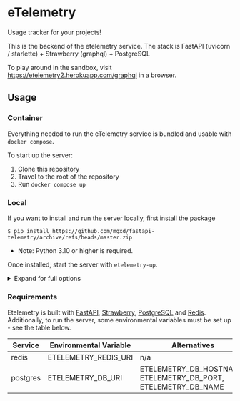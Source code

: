 # eTelemetry

Usage tracker for your projects!

This is the backend of the etelemetry service. The stack is FastAPI (uvicorn / starlette) + Strawberry (graphql) + PostgreSQL

To play around in the sandbox, visit https://etelemetry2.herokuapp.com/graphql in a browser.



## Usage

### Container
Everything needed to run the eTelemetry service is bundled and usable with `docker compose`.

To start up the server:
1) Clone this repository
2) Travel to the root of the repository
3) Run `docker compose up`

### Local
If you want to install and run the server locally, first install the package

```
$ pip install https://github.com/mgxd/fastapi-telemetry/archive/refs/heads/master.zip
```

* Note: Python 3.10 or higher is required.

Once installed, start the server with `etelemetry-up`.

<details>
<summary>Expand for full options</summary>

```
usage: etelemetry-up [-h] [--host HOST] [--port PORT] [--workers WORKERS] [--reload] [--proxy-headers]

options:
  -h, --help         show this help message and exit
  --host HOST        hostname
  --port PORT        server port
  --workers WORKERS  worker processes
  --reload           Reload app on change (dev only)
  --proxy-headers    Accept incoming proxy headers
```
</details>

### Requirements

Etelemetry is built with [FastAPI](https://fastapi.tiangolo.com/), [Strawberry](https://strawberry.rocks/), [PostgreSQL](https://www.postgresql.org/) and [Redis](https://redis.com/). Additionally, to run the server, some environmental variables must be set up - see the table below.

| Service | Environmental Variable | Alternatives | Required |
| ------- | ---------------------- | -------------| -------- |
| redis | ETELEMETRY_REDIS_URI | n/a | Yes
| postgres | ETELEMETRY_DB_URI | ETELEMETRY_DB_HOSTNAME, ETELEMETRY_DB_PORT, ETELEMETRY_DB_NAME | Yes
